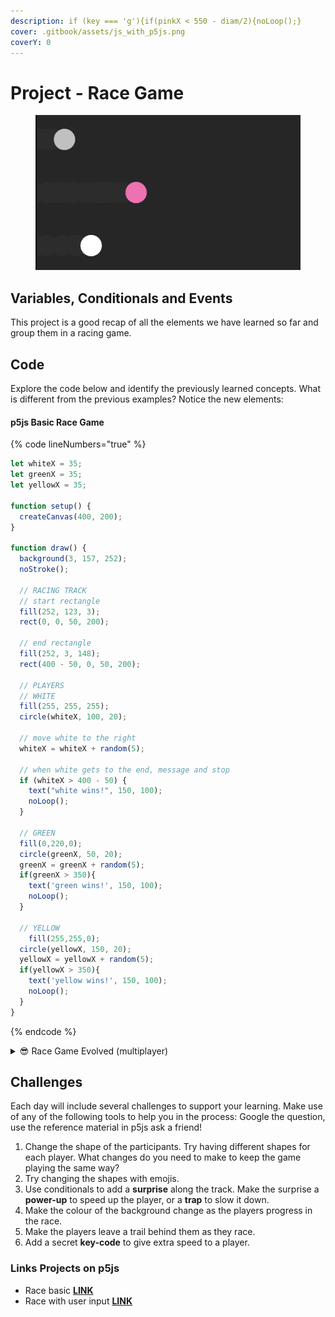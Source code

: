 ```yaml
---
description: if (key === 'g'){if(pinkX < 550 - diam/2){noLoop();}
cover: .gitbook/assets/js_with_p5js.png
coverY: 0
---
```


# Project - Race Game

<figure><img src=".gitbook/assets/Screen Shot 2023-08-03 at 11.15.33 AM.png" alt=""><figcaption></figcaption></figure>

## Variables, Conditionals and Events

This project is a good recap of all the elements we have learned so far and group them in a racing game.

## Code

Explore the code below and identify the previously learned concepts.  What is different from the previous examples?  Notice the new elements:

#### p5js Basic Race Game

{% code lineNumbers="true" %}
```javascript
let whiteX = 35;
let greenX = 35;
let yellowX = 35;

function setup() {
  createCanvas(400, 200);
}

function draw() {
  background(3, 157, 252);
  noStroke();
  
  // RACING TRACK
  // start rectangle
  fill(252, 123, 3);
  rect(0, 0, 50, 200);

  // end rectangle
  fill(252, 3, 148);
  rect(400 - 50, 0, 50, 200);

  // PLAYERS
  // WHITE
  fill(255, 255, 255);
  circle(whiteX, 100, 20);

  // move white to the right
  whiteX = whiteX + random(5);

  // when white gets to the end, message and stop
  if (whiteX > 400 - 50) {
    text("white wins!", 150, 100);
    noLoop();
  }
  
  // GREEN
  fill(0,220,0);
  circle(greenX, 50, 20);
  greenX = greenX + random(5);
  if(greenX > 350){
    text('green wins!', 150, 100);
    noLoop();
  }
  
  // YELLOW
    fill(255,255,0);
  circle(yellowX, 150, 20);
  yellowX = yellowX + random(5);
  if(yellowX > 350){
    text('yellow wins!', 150, 100);
    noLoop();
  }
}
```
{% endcode %}

<details>

<summary><span data-gb-custom-inline data-tag="emoji" data-code="1f60e">😎</span> Race Game Evolved (multiplayer)</summary>

This version of the game makes use of Events.  Actions detected by the computer, in this case by the user pressing keys to make the objects move on the track

```javascript
let pinkX = 25;
let silverX = 25;
let whiteX = 25;
let pinkWin,
  silverWin,
  whiteWin = false;
let diam = 40;

function setup() {
  createCanvas(600, 400);
}

function draw() {
  background(42, 20);
  noStroke();

  // RACETRACK
  fill(0, 20);
  rect(0, 0, 50, 400);

  fill(200, 20);
  rect(550, 0, 50, 400);

  // Silver Player
  fill("silver");
  circle(silverX, 100, 40);
  if (silverWin) {
    text("Silver Wins!", 300, 200);
  }
  
  // Pink Player
  fill("hotpink");
  circle(pinkX, 200, 40);
  if (pinkWin) {
    text("Pink Wins!", 300, 200);
  }

  // White Player
  fill("white");
  circle(whiteX, 300, 40);
  if (whiteWin) {
    text("White Wins!", 300, 200);
  }
}

// Event listener 
// Function that detects the user pressing Keys
function keyPressed() {
  if (key === "a") {
    if (silverX < 550 - diam / 2) {
      silverX += random(-5, 30);
    } else {
      silverWin = true;
      noLoop();
    }
  }
  
  if (key === "g") {
    if (pinkX < 550 - diam / 2) {
      pinkX += random(-5, 30);
    } else {
      pinkWin = true;
      noLoop();
    }
  }

  if (key === "l") {
    if (whiteX < 550 - diam / 2) {
      whiteX += random(-5, 30);
    } else {
      whiteWin = true;
      noLoop();
    }
  }
}
```

</details>

## Challenges

Each day will include several challenges to support your learning.  Make use of any of the following tools to help you in the process: Google the question, use the reference material in p5js ask a friend!

1. Change the shape of the participants.  Try having different shapes for each player. What changes do you need to make to keep the game playing the same way?
2. Try changing the shapes with emojis.
3. Use conditionals to add a **surprise** along the track.  Make the surprise a **power-up** to speed up the player, or a **trap** to slow it down.
4. Make the colour of the background change as the players progress in the race.
5. Make the players leave a trail behind them as they race.
6. Add a secret **key-code** to give extra speed to a player.

### Links Projects on p5js&#x20;

* Race basic [**LINK**](https://editor.p5js.org/Garcila/sketches/2rB3BHS6C)
* Race with user input [**LINK**](https://editor.p5js.org/Garcila/sketches/OxblFvkfz)
